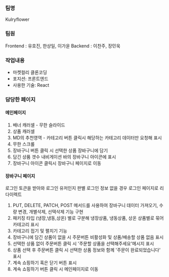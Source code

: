 ### 팀명

Kulryflower

### 팀원

Frontend : 유호진, 한상일, 이가윤
Backend : 이찬주, 장민욱


### 작업내용
- 마켓컬리 클론코딩
- 포지션: 프론트엔드
- 사용한 기술: React

### 담당한 페이지
#### 메인페이지
1. 배너 캐러셀 - 무한 슬라이드
2. 상품 캐러셀
3. MD의 추천영역 - 카테고리 버튼 클릭시 해당하는 카테고리 데이터만 요청해 표시
4. 무한 스크롤
5. 장바구니 버튼 클릭 시 선택한 상품 장바구니에 담기
6. 담긴 상품 갯수 내비게이션 바의 장바구니 아이콘에 표시
7. 장바구니 아이콘 클릭시 장바구니 페이지로 이동


#### 장바구니 페이지
로그인 토큰을 받아와 로그인 유저인지 판별
로그인 정보 없을 경우 로그인 페이지로 리다이렉트
1. PUT, DELETE, PATCH, POST 메서드를 사용하여 장바구니 데이터 가져오기, 수량 변경, 개별삭제, 선택삭제 기능 구현
2. 패키징 타입 (냉장,냉동,상온) 별로 구분해 냉장상품, 냉동상품, 상온 상품별로 묶어 카테고리 표시
3. 카테고리 접기 및 펼치기 기능
4. 장바구니에 담긴 상품이 없을 시 주문버튼 비활성화 및 상품/배송할 상품 없음 표시
5. 선택한 상품 없이 주문버튼 클릭 시 '주문할 상품을 선택해주세요'메시지 표시
6. 상품 선택 후 주문버튼 클릭 시 선택한 상품 정보와 함께 '주문이 완료되었습니다' 표시
7. 계속 쇼핑하기 혹은 닫기 버튼 표시
8. 계속 쇼핑하기 버튼 클릭 시 메인페이지로 이동
